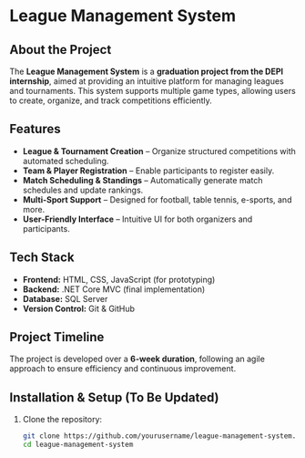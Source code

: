 # League Management System  

## About the Project  
The **League Management System** is a **graduation project from the DEPI internship**, aimed at providing an intuitive platform for managing leagues and tournaments. This system supports multiple game types, allowing users to create, organize, and track competitions efficiently.  

## Features  
- **League & Tournament Creation** – Organize structured competitions with automated scheduling.  
- **Team & Player Registration** – Enable participants to register easily.  
- **Match Scheduling & Standings** – Automatically generate match schedules and update rankings.  
- **Multi-Sport Support** – Designed for football, table tennis, e-sports, and more.  
- **User-Friendly Interface** – Intuitive UI for both organizers and participants.  

## Tech Stack  
- **Frontend:** HTML, CSS, JavaScript (for prototyping)  
- **Backend:** .NET Core MVC (final implementation)  
- **Database:** SQL Server  
- **Version Control:** Git & GitHub  

## Project Timeline  
The project is developed over a **6-week duration**, following an agile approach to ensure efficiency and continuous improvement.  

## Installation & Setup (To Be Updated)  
1. Clone the repository:  
   ```sh
   git clone https://github.com/yourusername/league-management-system.git
   cd league-management-system
